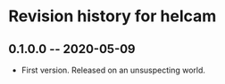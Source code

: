 # Revision history for helcam

## 0.1.0.0  -- 2020-05-09

* First version. Released on an unsuspecting world.
